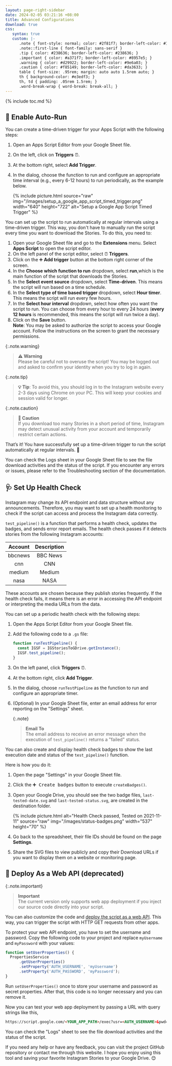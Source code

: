 ```yaml
---
layout: page-right-sidebar
date: 2024-02-05 03:21:16 +08:00
title: Advanced Configurations
download: true
css:
   syntax: true
   custom: |-
      .note { font-style: normal; color: #2f81f7; border-left-color: #1f6feb; }
      .note::first-line { font-family: sans-serif }
      .tip { color: #238636; border-left-color: #238636; }
      .important { color: #a371f7; border-left-color: #8957e5; }
      .warning { color: #d29922; border-left-color: #9e6a03; }
      .caution { color: #f85149; border-left-color: #da3633; }
      table { font-size: .95rem; margin: auto auto 1.5rem auto; }
      th { background-color: #e3edf3; }
      th, td { padding: .05rem 1.5rem; }
      .word-break-wrap { word-break: break-all; }
---
```


{% include toc.md %}

## 🔁 Enable Auto-Run

You can create a time-driven trigger for your Apps Script with the following steps:

1. Open an Apps Script Editor from your Google Sheet file.
2. On the left, click on **Triggers** ⏰.
3. At the bottom right, select **Add Trigger**.
4. In the dialog, choose the function to run and configure an appropriate time interval (e.g., every 6-12 hours) to run periodically, as the example below.

   {% include picture.html source="raw" img="/images/setup_a_google_app_script_timed_trigger.png" width="640" height="722" alt="Setup a Google App Script Timed Trigger" %}

You can set up the script to run automatically at regular intervals using a time-driven trigger. This way, you don't have to manually run the script every time you want to download the Stories. To do this, you need to:

1. Open your Google Sheet file and go to the **Extensions** menu. Select **Apps Script** to open the script editor.
2. On the left panel of the script editor, select ⏰ **Triggers**.
3. Click on the ➕ **Add trigger** button at the bottom right corner of the screen.
4. In the **Choose which function to run** dropdown, select **run**,which is the main function of the script that downloads the Stories.
5. In the **Select event source** dropdown, select **Time-driven**. This means the script will run based on a time schedule.
6. In the **Select type of time based trigger** dropdown, select **Hour timer**. This means the script will run every few hours.
7. In the **Select hour interval** dropdown, select how often you want the script to run.  You can choose from every hour to every 24 hours (**every 12 hours** is recommended, this means the script will run twice a day).
8. Click on the **Save** button.  
   **Note**: You may be asked to authorize the script to access your Google account. Follow the instructions on the screen to grant the necessary permissions.

{:.note.warning}
> **⚠️ Warning**  
> Please be careful not to overuse the script! You may be logged out and asked to confirm your identity when you try to log in again.

{:.note.tip}
> **💡 Tip**: To avoid this, you should log in to the Instagram website every 2-3 days using Chrome on your PC. This will keep your cookies and session valid for longer.

{:.note.caution}
> **🛑 Caution**  
> If you download too many Stories in a short period of time, Instagram may detect unusual activity from your account and temporarily restrict certain actions.  

That’s it! You have successfully set up a time-driven trigger to run the script automatically at regular intervals. 🎉

You can check the Logs sheet in your Google Sheet file to see the file download activities and the status of the script. If you encounter any errors or issues, please refer to the Troubleshooting section of the documentation.

## 🩺 Set Up Health Check

Instagram may change its API endpoint and data structure without any announcements. Therefore, you may want to set up a health monitoring to check if the script can access and process the Instagram data correctly.

`test_pipeline()` is a function that performs a health check, updates the badges, and sends error report emails. The health check passes if it detects stories from the following Instagram accounts:

| Account | Description |
| :-----: | :---------: |
| bbcnews | BBC News    |
| cnn     | CNN         |
| medium  | Medium      |
| nasa    | NASA        |

These accounts are chosen because they publish stories frequently. If the health check fails, it means there is an error in accessing the API endpoint or interpreting the media URLs from the data.

You can set up a periodic health check with the following steps:

1. Open the Apps Script Editor from your Google Sheet file.
2. Add the following code to a `.gs` file:

   ```js
   function runTestPipeline() {
     const IGSF = IGStoriesToGDrive.getInstance();
     IGSF.test_pipeline();
   }
   ```

3. On the left panel, click **Triggers** ⏰.
4. At the bottom right, click **Add Trigger**.
5. In the dialog, choose `runTestPipeline` as the function to run and configure an appropriate timer.
6. (Optional) In your Google Sheet file, enter an email address for error reporting on the "Settings" sheet.

   {:.note}
   > **Email To**  
     The email address to receive an error message when the execution of `test_pipeline()` returns a "failed" status.

You can also create and display health check badges to show the last execution date and status of the `test_pipeline()` function.

Here is how you do it:

1. Open the page "Settings" in your Google Sheet file.
2. Click the <kbd>➕ Create badges</kbd> button to execute `createBadges()`.
3. Open your Google Drive, you should see the two badge files, `last-tested-date.svg` and `last-tested-status.svg`, are created in the destination folder.

   {% include picture.html alt="Health Check passed, Tested on 2021-11-11" source="raw" img="/images/status-badges.png" width="537" height="70" %}

4. Go back to the spreadsheet, their file IDs should be found on the page **Settings**.

5. Share the SVG files to view publicly and copy their Download URLs if you want to display them on a website or monitoring page.

## 🛑 Deploy As a Web API (deprecated)

{:.note.important}
> **Important**  
> The current version only supports web app deployment if you inject our source code directly into your script.

You can also customize the code and [deploy the script as a web API](https://developers.google.com/apps-script/guides/web). This way, you can trigger the script with HTTP GET requests from other apps.

To protect your web API endpoint, you have to set the username and password. Copy the following code to your project and replace `myUsername` and `myPassword` with your values:

```js
function setUserProperties() {
  PropertiesService
      .getUserProperties()
      .setProperty('AUTH_USERNAME', 'myUsername')
      .setProperty('AUTH_PASSWORD', 'myPassword');
}
```

Run `setUserProperties()` once to store your username and password as secret properties. After that, this code is no longer necessary and you can remove it.

Now you can test your web app deployment by passing a URL with query strings like this,

```html
https://script.google.com/<YOUR_APP_PATH>/exec?usr=<AUTH_USERNAME>&pwd=<AUTH_PASSWORD>&target={"name":"bbcnews","id":"16278726"}
```

You can check the "Logs" sheet to see the file download activities and the status of the script.

If you need any help or have any feedback, you can visit the project GitHub repository or contact me through this website. I hope you enjoy using this tool and saving your favorite Instagram Stories to your Google Drive. 😊
